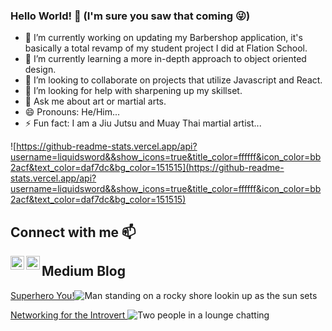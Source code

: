 ### Hello World! 🥳 (I'm sure you saw that coming 😜)

- 🔭 I’m currently working on updating my Barbershop application, it's basically a total revamp of my student project I did at Flation School.
- 🌱 I’m currently learning a more in-depth approach to object oriented design.
- 👯 I’m looking to collaborate on projects that utilize Javascript and React.
- 🤔 I’m looking for help with sharpening up my skillset.
- 💬 Ask me about art or martial arts.
- 😄 Pronouns: He/Him...
- ⚡ Fun fact: I am a Jiu Jutsu and Muay Thai martial artist...

![https://github-readme-stats.vercel.app/api?username=liquidsword&&show_icons=true&title_color=ffffff&icon_color=bb2acf&text_color=daf7dc&bg_color=151515](https://github-readme-stats.vercel.app/api?username=liquidsword&&show_icons=true&title_color=ffffff&icon_color=bb2acf&text_color=daf7dc&bg_color=151515)

## Connect with me 📫

[<img align="left" alt="mr.mainevent | Instagram" width="22px" src="https://cdn.jsdelivr.net/npm/simple-icons@v3/icons/instagram.svg" />](https://www.instagram.com/mr.mainevent/)
[<img align="left" alt="liquidsword | LinkedIn" width="22px" src="https://cdn.jsdelivr.net/npm/simple-icons@v3/icons/linkedin.svg" />](https://www.linkedin.com/in/auden-robertson-mba-88a75117/)




## Medium Blog
[Superhero You!](https://medium.com/@audenrobertson/superhero-you-1c097df46b22)![Man standing on a rocky shore lookin up as the sun sets](https://miro.medium.com/max/2000/1*FPSo2-VxjUzvX8xRfWfu5A.jpeg)

[Networking for the Introvert ](https://medium.com/@audenrobertson/networking-for-the-introvert-5d72779567f7)![Two people in a lounge chatting](https://miro.medium.com/max/2000/1*ikilL3JE1XxExbCkkoV7vQ.jpeg)



